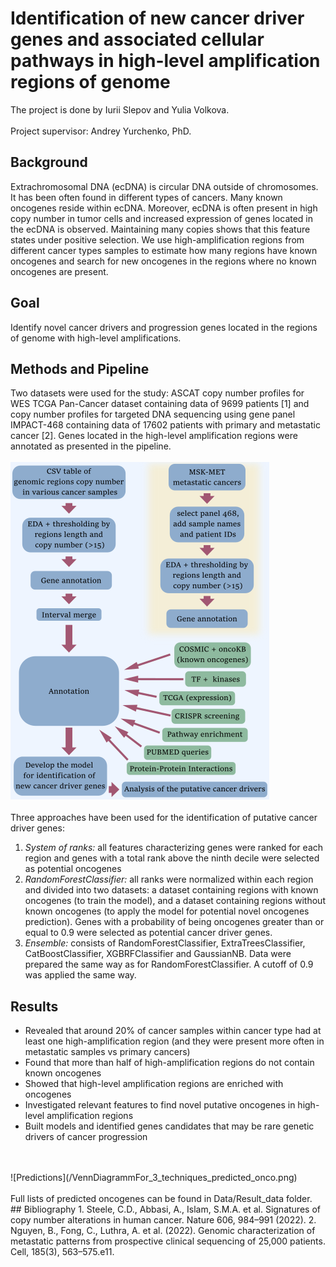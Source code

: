 # Identification of new cancer driver genes and associated cellular pathways in high-level amplification regions of genome
The project is done by Iurii Slepov and Yulia Volkova.
<br>
<br>
Project supervisor: Andrey Yurchenko, PhD.
## Background
Extrachromosomal DNA (ecDNA) is circular DNA outside of chromosomes. It has been often found in different types of cancers. Many known oncogenes reside within ecDNA. Moreover, ecDNA is often present in high copy number in tumor cells and increased expression of genes located in the ecDNA is observed. Maintaining many copies shows that this feature states under positive selection. We use high-amplification regions from different cancer types samples to estimate how many regions have known oncogenes and search for new oncogenes in the regions where no known oncogenes are present.
## Goal
Identify novel cancer drivers and progression genes located in the regions of genome with high-level amplifications.
## Methods and Pipeline
Two datasets were used for the study: ASCAT copy number profiles for WES TCGA Pan-Cancer dataset containing data of 9699 patients [1] and copy number profiles for targeted DNA sequencing using gene panel IMPACT-468 containing data of 17602 patients with primary and metastatic cancer [2]. Genes located in the high-level amplification regions were annotated as presented in the pipeline.
<br>
<br>
![Pipeline](./pipline_split_in_two_small.png)
<br>
<br>
Three approaches have been used for the identification of putative cancer driver genes:
1) *System of ranks:* all features characterizing genes were ranked for each region and genes with a total rank above the ninth decile were selected as potential oncogenes
2) *RandomForestClassifier:* all ranks were normalized within each region and divided into two datasets: a dataset containing regions with known oncogenes (to train the model), and a dataset containing regions without known oncogenes (to apply the model for potential novel oncogenes prediction). Genes with a probability of being oncogenes greater than or equal to 0.9 were selected as potential cancer driver genes. 
3) *Ensemble:* consists of RandomForestClassifier, ExtraTreesClassifier, CatBoostClassifier, XGBRFClassifier and GaussianNB. Data were prepared the same way as for RandomForestClassifier. A cutoff of 0.9 was applied the same way.
## Results
- Revealed that around 20% of cancer samples within cancer type had at least one high-amplification region (and they were present more often in metastatic samples vs primary cancers)
- Found that more than half of high-amplification regions do not contain known oncogenes
- Showed that high-level amplification regions are enriched with oncogenes
- Investigated relevant features to find novel putative oncogenes in high-level amplification regions
- Built models and identified genes candidates that may be rare genetic drivers of cancer progression 
<br>
<br>
![Predictions](/VennDiagrammFor_3_techniques_predicted_onco.png)
<br>
<br>
Full lists of predicted oncogenes can be found in Data/Result_data folder.
## Bibliography
1. Steele, C.D., Abbasi, A., Islam, S.M.A. et al. Signatures of copy number alterations in human cancer. Nature 606, 984–991 (2022).
2. Nguyen, B., Fong, C., Luthra, A. et al. (2022). Genomic characterization of metastatic patterns from prospective clinical sequencing of 25,000 patients. Cell, 185(3), 563–575.e11. 
